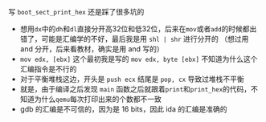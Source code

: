 写 `boot_sect_print_hex` 还是踩了很多坑的

+ 想用`dx`中的`dh`和`dl`直接分开高32位和低32位，后来在`mov`或者`add`的时候都出错了，可能是汇编学的不好，最后我是用 `shl | shr` 进行分开的 （想过用 and 分开，后来看教材，确实是用 and 写的）
+ `mov edx, [ebx]` 这个最初我是写的 `mov edx, byte [ebx]` 不知道为什么这个汇编指令是不行的
+ 对于平衡堆栈这边，开头是 `push ecx` 结尾是 `pop, cx` 导致过堆栈不平衡
+ 就是，由于编译之后发现 `main` 函数之后就跟着`print`和`print_hex`的代码，不知道为什么`qemu`每次打印出来的个数都不一致 
+ gdb 的汇编是不可信的，因为是 16 bits，因此 ida 的汇编是准确的


